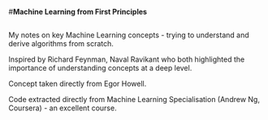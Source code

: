#**Machine Learning from First Principles**

##
My notes on key Machine Learning concepts - trying to understand and derive algorithms from scratch.

Inspired by Richard Feynman, Naval Ravikant who both highlighted the importance of understanding concepts at a deep level. 

Concept taken directly from Egor Howell.

Code extracted directly from Machine Learning Specialisation (Andrew Ng, Coursera) - an excellent course.

